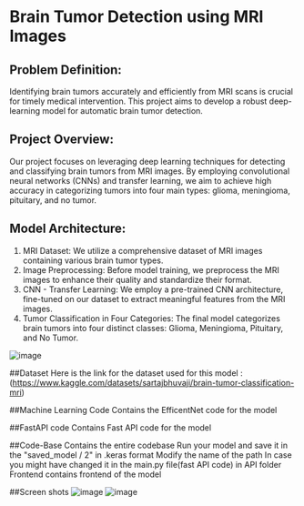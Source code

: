 # Brain Tumor Detection using MRI Images

## Problem Definition:
Identifying brain tumors accurately and efficiently from MRI scans is crucial for timely medical intervention. This project aims to develop a robust deep-learning model for automatic brain tumor detection.

## Project Overview:
Our project focuses on leveraging deep learning techniques for detecting and classifying brain tumors from MRI images. By employing convolutional neural networks (CNNs) and transfer learning, we aim to achieve high accuracy in categorizing tumors into four main types: glioma, meningioma, pituitary, and no tumor.

## Model Architecture:
1. MRI Dataset: We utilize a comprehensive dataset of MRI images containing various brain tumor types.
2. Image Preprocessing: Before model training, we preprocess the MRI images to enhance their quality and standardize their format.
3. CNN - Transfer Learning: We employ a pre-trained CNN architecture, fine-tuned on our dataset to extract meaningful features from the MRI images.
4. Tumor Classification in Four Categories: The final model categorizes brain tumors into four distinct classes: Glioma, Meningioma, Pituitary, and No Tumor.


![image](https://github.com/Akshil399/Brain-MRI-Detection/assets/154296041/9eda5139-238c-4883-9e67-f5be6c3683a6)

##Dataset
Here is the link for the dataset used for this model : (https://www.kaggle.com/datasets/sartajbhuvaji/brain-tumor-classification-mri)

##Machine Learning Code
Contains the EfficentNet code for the model

##FastAPI code
Contains Fast API code for the model

##Code-Base
Contains the entire codebase
Run your model and save it in the "saved_model / 2" in .keras format
Modify the name of the path In case you might have changed it in the main.py file(fast API code) in API folder
Frontend contains frontend of the model

##Screen shots
![image](https://github.com/Akshil399/Brain-MRI-Detection/assets/154296041/4c0f5af4-5e32-4f88-9e87-a6a45bfca151)
![image](https://github.com/Akshil399/Brain-MRI-Detection/assets/154296041/879a0bba-18a0-41b1-ad70-6cb8f41bed76)





